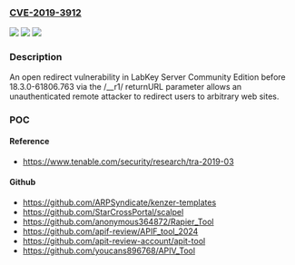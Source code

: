 ### [CVE-2019-3912](https://cve.mitre.org/cgi-bin/cvename.cgi?name=CVE-2019-3912)
![](https://img.shields.io/static/v1?label=Product&message=LabKey%20Server%20Community%20Edition&color=blue)
![](https://img.shields.io/static/v1?label=Version&message=n%2Fa&color=blue)
![](https://img.shields.io/static/v1?label=Vulnerability&message=CWE-601%20Open%20Redirect&color=brighgreen)

### Description

An open redirect vulnerability in LabKey Server Community Edition before 18.3.0-61806.763 via the /__r1/ returnURL parameter allows an unauthenticated remote attacker to redirect users to arbitrary web sites.

### POC

#### Reference
- https://www.tenable.com/security/research/tra-2019-03

#### Github
- https://github.com/ARPSyndicate/kenzer-templates
- https://github.com/StarCrossPortal/scalpel
- https://github.com/anonymous364872/Rapier_Tool
- https://github.com/apif-review/APIF_tool_2024
- https://github.com/apit-review-account/apit-tool
- https://github.com/youcans896768/APIV_Tool

